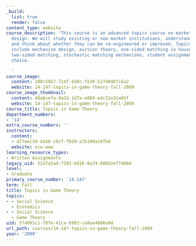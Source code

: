 ```yaml
---
_build:
  list: true
  render: false
content_type: website
course_description: 'This course is an advanced topics course on market and mechanism
  design. We will study existing or new market institutions, understand their properties,
  and think about whether they can be re-engineered or improved. Topics discussed
  include mechanism design, auction theory, one-sided matching in house allocation,
  two-sided matching, stochastic matching mechanisms, student assignment, and school
  choice.

  '
course_image:
  content: 280c58b7-724f-420c-fe30-52740d8fc6a2
  website: 14-147-topics-in-game-theory-fall-2009
course_image_thumbnail:
  content: 48a6cefa-9a33-1d7a-e084-edc32e31a65f
  website: 14-147-topics-in-game-theory-fall-2009
course_title: Topics in Game Theory
department_numbers:
- '14'
extra_course_numbers: ''
instructors:
  content:
  - d77eec38-da50-c0cf-f020-a7b100a2dfb8
  website: ocw-www
learning_resource_types:
- Written Assignments
legacy_uid: 52a7a5ad-7303-bd16-8a74-60b62ef74004
level:
- Graduate
primary_course_number: '14.147'
term: Fall
title: Topics in Game Theory
topics:
- - Social Science
  - Economics
- - Social Science
  - Game Theory
uid: 574801c1-787e-41ca-b903-ca8ae4886a9d
url_path: courses/14-147-topics-in-game-theory-fall-2009
year: '2009'
---
```

